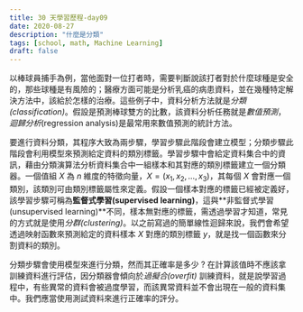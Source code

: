 ```yaml
---
title: 30 天學習歷程-day09
date: 2020-08-27
description: "什麼是分類"
tags: [school, math, Machine Learning]
draft: false
---
```


以棒球員捕手為例，當他面對一位打者時，需要判斷說該打者對於什麼球種是安全的，那些球種是有風險的；醫療方面可能是分析乳癌的病患資料，並在幾種特定解決方法中，該給於怎樣的治療。這些例子中，資料分析方法就是*分類(classification)*。假設是預測棒球雙方的比數，該資料分析任務就是*數值預測*，*迴歸分析*(regression analysis)是最常用來數值預測的統計方法。

要進行資料分類，其程序大致為兩步驟，學習步驟此階段會建立模型；分類步驟此階段會利用模型來預測給定資料的類別標籤。學習步驟中會給定資料集合中的資訊，藉由分類演算法分析資料集合中一組樣本和其對應的類別標籤建立一個分類器。一個值組 $X$ 為 $n$ 維度的特徵向量，$X = (x_1, x_2, ..., x_3)$，其每個 $X$ 會對應一個類別，該類別可由類別標籤屬性來定義。假設一個樣本對應的標籤已經被定義好，該學習步驟可稱為**監督式學習(supervised learning)**，這與**非監督式學習(unsupervised learning)**不同，樣本無對應的標籤，需透過學習才知道，常見的方式就是使用*分群(clustering)*。以之前寫過的簡單線性迴歸來說，我們會希望透過映射函數來預測給定的資料樣本 $X$ 對應的類別標籤 $y$，就是找一個函數來分割資料的類別。

分類步驟會使用模型來進行分類，然而其正確率是多少 ? 在計算該值時不應該拿訓練資料進行評估，因分類器會傾向於*過擬合(overfit)* 訓練資料，就是說學習過程中，有些異常的資料會被過度學習，而該異常資料並不會出現在一般的資料集中。我們應當使用測試資料來進行正確率的評分。